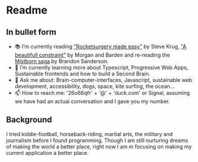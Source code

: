 # Readme

## In bullet form

- :books: I’m currently reading ["Rocketsurgery made easy"](https://sensible.com/rocket-surgery-made-easy/) by Steve Krug, ["A beautifull constraint"](http://www.abeautifulconstraint.com/the-book-2) by Morgan and Barden and re-reading the [Mistborn saga](https://www.goodreads.com/series/40910-the-mistborn-saga) by Brandon Sanderson.
- 🌱 I’m currently learning more about Typescript, Progressive Web Apps, Sustainable frontends and how to build a Second Brain.
- 💬 Ask me about: Brain-computer-interfaces, Javascript, sustainable web development, accessibility, dogs, space, kite surfing, the ocean...
- 📫 How to reach me: '26o66qfr' + '@' + 'duck.com' or Signal, assuming we have had an actual conversation and I gave you my number.


## Background

I tried kiddie-football, horseback-riding, martial arts, the military and journalism before I found programming. Though I am still nurturing dreams of making the world a better place, right now I am m focusing on making my current application a better place.



